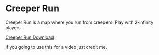 # Creeper Run
Creeper Run is a map where you run from creepers. Play with 2-infinity players.

[Creeper Run Download](https://github.com/PeriodicFish/periodicfish.github.io/blob/main/CreeperRun.zip)

[](https://github.com/PeriodicFish/periodicfish.github.io/blob/main/2021-04-07_20.13.17.png)

If you going to use this for a video just credit me.
